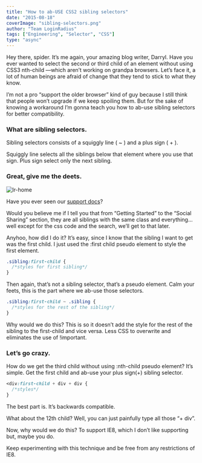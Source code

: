 ```yaml
---
title: "How to ab-USE CSS2 sibling selectors"
date: "2015-08-18"
coverImage: "sibling-selectors.png"
author: "Team LoginRadius"
tags: ["Engineering", "Selector", "CSS"]
type: "async"
---
```


Hey there, spider. It’s me again, your amazing blog writer, Darryl. Have you ever wanted to select the second or third child of an element without using CSS3 nth-child —which aren’t working on grandpa browsers. Let’s face it, a lot of human beings are afraid of change that they tend to stick to what they know.

I’m not a pro “support the older browser” kind of guy because I still think that people won’t upgrade if we keep spoiling them. But for the sake of knowing a workaround I’m gonna teach you how to ab-use sibling selectors for better compatibility.

### What are sibling selectors.

Sibling selectors consists of a squiggly line ( ~ ) and a plus sign ( + ).

Squiggly line selects all the siblings below that element where you use that sign. Plus sign select only the next sibling.

### Great, give me the deets.

![lr-home](lr-home.png)

Have you ever seen our [support docs](https://docs.loginradius.com/)?

Would you believe me if I tell you that from “Getting Started” to the “Social Sharing” section, they are all siblings with the same class and everything… well except for the css code and the search, we’ll get to that later.

Anyhoo, how did I do it? It’s easy, since I know that the sibling I want to get was the first child. I just used the :first child pseudo element to style the first element.

```css
.sibling:first-child {
  /*styles for first sibling*/
}
```

Then again, that’s not a sibling selector, that’s a pseudo element. Calm your feets, this is the part where we ab-use those selectors.

```css
.sibling:first-child ~ .sibling {
  /*styles for the rest of the sibling*/
}
```

Why would we do this? This is so it doesn’t add the style for the rest of the sibling to the first-child and vice versa. Less CSS to overwrite and eliminates the use of !important.

### Let’s go crazy.

How do we get the third child without using :nth-child pseudo element? It’s simple. Get the first child and ab-use your plus sign(+) sibling selector.

```css
<div:first-child + div + div {
  /*styles*/
}
```

The best part is. It’s backwards compatible.

What about the 12th child? Well, you can just painfully type all those “+ div”.

Now, why would we do this? To support IE8, which I don’t like supporting but, maybe you do.

Keep experimenting with this technique and be free from any restrictions of IE8.
